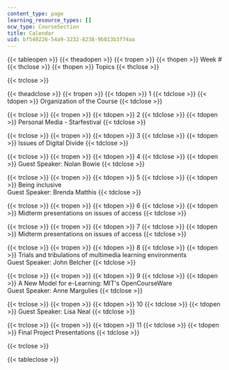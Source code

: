 ```yaml
---
content_type: page
learning_resource_types: []
ocw_type: CourseSection
title: Calendar
uid: bf540226-54a9-3232-8238-9b813b3f74aa
---
```


{{< tableopen >}}
{{< theadopen >}}
{{< tropen >}}
{{< thopen >}}
Week #
{{< thclose >}}
{{< thopen >}}
Topics
{{< thclose >}}

{{< trclose >}}

{{< theadclose >}}
{{< tropen >}}
{{< tdopen >}}
1
{{< tdclose >}}
{{< tdopen >}}
Organization of the Course
{{< tdclose >}}

{{< trclose >}}
{{< tropen >}}
{{< tdopen >}}
2
{{< tdclose >}}
{{< tdopen >}}
Personal Media - Starfestival
{{< tdclose >}}

{{< trclose >}}
{{< tropen >}}
{{< tdopen >}}
3
{{< tdclose >}}
{{< tdopen >}}
Issues of Digital Divide
{{< tdclose >}}

{{< trclose >}}
{{< tropen >}}
{{< tdopen >}}
4
{{< tdclose >}}
{{< tdopen >}}
Guest Speaker: Nolan Bowie
{{< tdclose >}}

{{< trclose >}}
{{< tropen >}}
{{< tdopen >}}
5
{{< tdclose >}}
{{< tdopen >}}
Being inclusive  
Guest Speaker: Brenda Matthis
{{< tdclose >}}

{{< trclose >}}
{{< tropen >}}
{{< tdopen >}}
6
{{< tdclose >}}
{{< tdopen >}}
Midterm presentations on issues of access
{{< tdclose >}}

{{< trclose >}}
{{< tropen >}}
{{< tdopen >}}
7
{{< tdclose >}}
{{< tdopen >}}
Midterm presentations on issues of access
{{< tdclose >}}

{{< trclose >}}
{{< tropen >}}
{{< tdopen >}}
8
{{< tdclose >}}
{{< tdopen >}}
Trials and tribulations of multimedia learning environments  
Guest Speaker: John Belcher
{{< tdclose >}}

{{< trclose >}}
{{< tropen >}}
{{< tdopen >}}
9
{{< tdclose >}}
{{< tdopen >}}
A New Model for e-Learning: MIT's OpenCourseWare  
Guest Speaker: Anne Margulies
{{< tdclose >}}

{{< trclose >}}
{{< tropen >}}
{{< tdopen >}}
10
{{< tdclose >}}
{{< tdopen >}}
Guest Speaker: Lisa Neal
{{< tdclose >}}

{{< trclose >}}
{{< tropen >}}
{{< tdopen >}}
11
{{< tdclose >}}
{{< tdopen >}}
Final Project Presentations
{{< tdclose >}}

{{< trclose >}}

{{< tableclose >}}